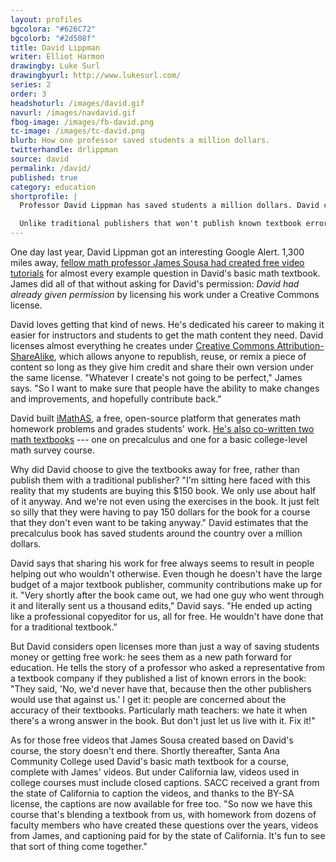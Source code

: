 ```yaml
---
layout: profiles
bgcolora: "#626C72"
bgcolorb: "#2d508f"
title: David Lippman
writer: Elliot Harmon
drawingby: Luke Surl
drawingbyurl: http://www.lukesurl.com/
series: 2
order: 3
headshoturl: /images/david.gif
navurl: /images/navdavid.gif
fbog-image: /images/fb-david.png
tc-image: /images/tc-david.png
blurb: How one professor saved students a million dollars.
twitterhandle: drlippman
source: david
permalink: /david/
published: true
category: education
shortprofile: |
  Professor David Lippman has saved students a million dollars. David co-wrote two math textbooks and built iMathAS, a free, open-source math assessment and course platform. Nearly all of his work is licensed under a Creative Commons license, allowing others to access, reuse, and edit his work for free. 

  Unlike traditional publishers that won't publish known textbook errors out of fear of compromising their business, David wants edits. "Whatever I create's not going to be perfect. So I want to make sure that people have the ability to make changes and improvements, and hopefully contribute back." One volunteer once contributed a thousand copy edits&#160;--- for free. "He wouldn't have done that for a traditional textbook."
---
```


One day last year, David Lippman got an interesting Google Alert. 1,300 miles away, [fellow math professor James Sousa had created free video tutorials](http://creativecommons.org/weblog/entry/37647) for almost every example question in David's basic math textbook. James did all of that without asking for David's permission: *David had already given permission* by licensing his work under a Creative Commons license.

David loves getting that kind of news. He's dedicated his career to making it easier for instructors and students to get the math content they need. David licenses almost everything he creates under [Creative Commons Attribution-ShareAlike](http://creativecommons.org/licenses/by-sa/4.0/), which allows anyone to republish, reuse, or remix a piece of content so long as they give him credit and share their own version under the same license. "Whatever I create's not going to be perfect," James says. "So I want to make sure that people have the ability to make changes and improvements, and hopefully contribute back."

David built [iMathAS](http://iMathAS.com), a free, open-source platform that generates math homework problems and grades students' work. [He's also co-written two math textbooks](http://dlippman.imathas.com/)&#160;--- one on precalculus and one for a basic college-level math survey course.

Why did David choose to give the textbooks away for free, rather than publish them with a traditional publisher? "I'm sitting here faced with this reality that my students are buying this $150 book. We only use about half of it anyway. And we're not even using the exercises in the book. It just felt so silly that they were having to pay 150 dollars for the book for a course that they don't even want to be taking anyway." David estimates that the precalculus book has saved students around the country over a million dollars.

David says that sharing his work for free always seems to result in people helping out who wouldn't otherwise. Even though he doesn't have the large budget of a major textbook publisher, community contributions make up for it. "Very shortly after the book came out, we had one guy who went through it and literally sent us a thousand edits," David says. "He ended up acting like a professional copyeditor for us, all for free. He wouldn't have done that for a traditional textbook."

But David considers open licenses more than just a way of saving students money or getting free work: he sees them as a new path forward for education. He tells the story of a professor who asked a representative from a textbook company if they published a list of known errors in the book: "They said, 'No, we'd never have that, because then the other publishers would use that against us.' I get it: people are concerned about the accuracy of their textbooks. Particularly math teachers: we hate it when there's a wrong answer in the book. But don't just let us live with it. Fix it!"

As for those free videos that James Sousa created based on David's course, the story doesn't end there. Shortly thereafter, Santa Ana Community College used David's basic math textbook for a course, complete with James' videos. But under California law, videos used in college courses must include closed captions. SACC received a grant from the state of California to caption the videos, and thanks to the BY-SA license, the captions are now available for free too. "So now we have this course that's blending a textbook from us, with homework from dozens of faculty members who have created these questions over the years, videos from James, and captioning paid for by the state of California. It's fun to see that sort of thing come together."